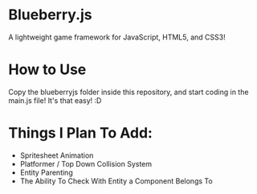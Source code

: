# Blueberry.js
 A lightweight game framework for JavaScript, HTML5, and CSS3!

# How to Use
 Copy the blueberryjs folder inside this repository,
 and start coding in the main.js file!
 It's that easy! :D

# Things I Plan To Add:
 - Spritesheet Animation
 - Platformer / Top Down Collision System
 - Entity Parenting
 - The Ability To Check With Entity a Component Belongs To
